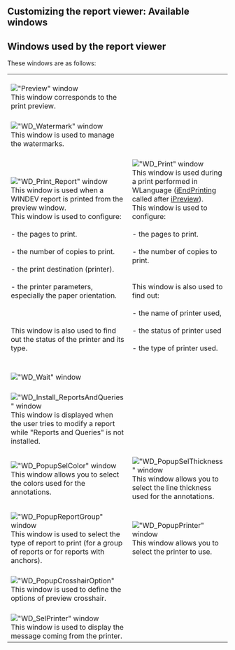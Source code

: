 
## Customizing the report viewer: Available windows
			

<a name="NOTE1"></a>
<a name="NOTE1_1"></a>


## Windows used by the report viewer
<a name="windows_used_the_report_viewer_ELTTEXTE000163"></a>
These windows are as follows:



|   |   |
| --- | --- |
| <br>!["Preview" window](https://doc.pcsoft.fr/en-US/images/image.awp?langid=3&name=FenParam_apercu20.gif)<br>This window corresponds to the print preview. |
| <br>!["WD_Watermark" window](https://doc.pcsoft.fr/en-US/images/image.awp?langid=3&name=FenParamFiligrane.gif)<br>This window is used to manage the watermarks. |
| <br>!["WD_Print_Report" window](https://doc.pcsoft.fr/en-US/images/image.awp?langid=3&name=FenParamImpr1.gif)<br>This window is used when a WINDEV report is printed from the preview window.<br>This window is used to configure:<br><br>- the pages to print.<br><br>- the number of copies to print.<br><br>- the print destination (printer).<br><br>- the printer parameters, especially the paper orientation.<br><br><br><br>This window is also used to find out the status of the printer and its type. | <br>!["WD_Print" window](https://doc.pcsoft.fr/en-US/images/image.awp?langid=3&name=FenParamImpr2.gif)<br>This window is used during a print performed in WLanguage ([iEndPrinting](../WDLang5/3046053.md) called after [iPreview](../WDLang5/3046069.md)). <br>This window is used to configure:<br><br>- the pages to print.<br><br>- the number of copies to print.<br><br><br>This window is also used to find out:<br><br>- the name of printer used,<br><br>- the status of printer used<br><br>- the type of printer used.<br><br><br> |
| !["WD_Wait" window](https://doc.pcsoft.fr/en-US/images/image.awp?langid=3&name=FenPatienceImpr.gif) |
| <br>!["WD_Install_ReportsAndQueries" window](https://doc.pcsoft.fr/en-US/images/image.awp?langid=3&name=FenParam_EtatsR20.gif)<br>This window is displayed when the user tries to modify a report while "Reports and Queries" is not installed. |
| <br>!["WD_PopupSelColor" window](https://doc.pcsoft.fr/en-US/images/image.awp?langid=3&name=FEN_POP_Couleur.gif)<br>This window allows you to select the colors used for the annotations. | <br>!["WD_PopupSelThickness" window](https://doc.pcsoft.fr/en-US/images/image.awp?langid=3&name=FEN_POP_Epaisseur.gif)<br>This window allows you to select the line thickness used for the annotations. |
| <br>!["WD_PopupReportGroup" window](https://doc.pcsoft.fr/en-US/images/image.awp?langid=3&name=FenParam_format.gif)<br>This window is used to select the type of report to print (for a group of reports or for reports with anchors). | <br>!["WD_PopupPrinter" window](https://doc.pcsoft.fr/en-US/images/image.awp?langid=3&name=FenParam_ListeImp.gif)<br>This window allows you to select the printer to use. |
| <br>!["WD_PopupCrosshairOption"](https://doc.pcsoft.fr/en-US/images/image.awp?langid=3&name=fenparam_mire.gif)<br>This window is used to define the options of preview crosshair. |
| <br>!["WD_SelPrinter" window](https://doc.pcsoft.fr/en-US/images/image.awp?langid=3&name=fenparam_imp.gif)<br>This window is used to display the message coming from the printer. |




